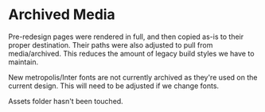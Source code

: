 # Archived Media

Pre-redesign pages were rendered in full, and then copied as-is to their proper destination. Their paths were also adjusted to pull from media/archived. This reduces the amount of legacy build styles we have to maintain. 

New metropolis/Inter fonts are not currently archived as they're used on the current design. This will need to be adjusted if we change fonts.

Assets folder hasn't been touched.